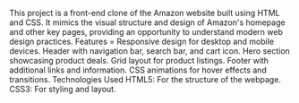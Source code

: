 This project is a front-end clone of the Amazon website built using HTML and CSS. 
It mimics the visual structure and design of Amazon's homepage and other key pages, providing an opportunity to understand modern web design practices.
Features = 
Responsive design for desktop and mobile devices.
Header with navigation bar, search bar, and cart icon.
Hero section showcasing product deals.
Grid layout for product listings.
Footer with additional links and information.
CSS animations for hover effects and transitions.
Technologies Used
HTML5: For the structure of the webpage.
CSS3: For styling and layout.
